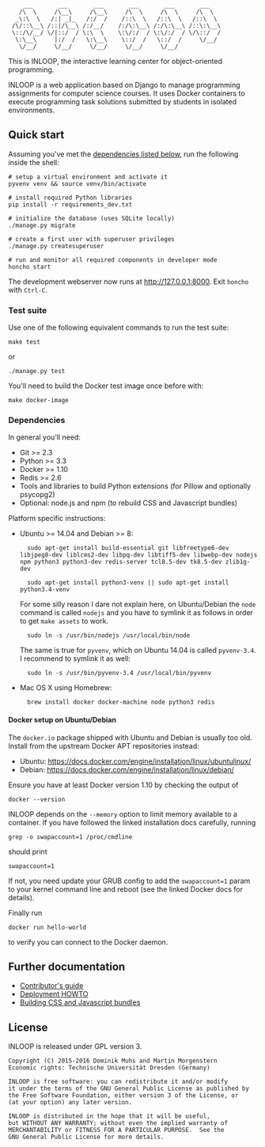         ___       ___       ___       ___       ___       ___
       /\  \     /\__\     /\__\     /\  \     /\  \     /\  \
      _\:\  \   /:| _|_   /:/  /    /::\  \   /::\  \   /::\  \
     /\/::\__\ /::|/\__\ /:/__/    /:/\:\__\ /:/\:\__\ /::\:\__\
     \::/\/__/ \/|::/  / \:\  \    \:\/:/  / \:\/:/  / \/\::/  /
      \:\__\     |:/  /   \:\__\    \::/  /   \::/  /     \/__/
       \/__/     \/__/     \/__/     \/__/     \/__/

This is INLOOP, the interactive learning center for object-oriented programming.

INLOOP is a web application based on Django to manage programming assignments for
computer science courses. It uses Docker containers to execute programming task
solutions submitted by students in isolated environments.


## Quick start

Assuming you've met the [dependencies listed below](#dependencies), run the following inside
the shell:

    # setup a virtual environment and activate it
    pyvenv venv && source venv/bin/activate

    # install required Python libraries
    pip install -r requirements_dev.txt

    # initialize the database (uses SQLite locally)
    ./manage.py migrate

    # create a first user with superuser privileges
    ./manage.py createsuperuser

    # run and monitor all required components in developer mode
    honcho start

The development webserver now runs at <http://127.0.0.1:8000>. Exit `honcho` with `Ctrl-C`.


### Test suite

Use one of the following equivalent commands to run the test suite:

    make test

or

    ./manage.py test

You'll need to build the Docker test image once before with:

    make docker-image


### Dependencies

In general you'll need:

* Git >= 2.3
* Python >= 3.3
* Docker >= 1.10
* Redis >= 2.6
* Tools and libraries to build Python extensions (for Pillow and optionally psycopg2)
* Optional: node.js and npm (to rebuild CSS and Javascript bundles)

Platform specific instructions:

* Ubuntu >= 14.04 and Debian >= 8:

        sudo apt-get install build-essential git libfreetype6-dev libjpeg8-dev liblcms2-dev libpq-dev libtiff5-dev libwebp-dev nodejs npm python3 python3-dev redis-server tcl8.5-dev tk8.5-dev zlib1g-dev

        sudo apt-get install python3-venv || sudo apt-get install python3.4-venv

  For some silly reason I dare not explain here, on Ubuntu/Debian the `node` command is called
  `nodejs` and you have to symlink it as follows in order to get `make assets` to work.

        sudo ln -s /usr/bin/nodejs /usr/local/bin/node

  The same is true for `pyvenv`, which on Ubuntu 14.04 is called `pyvenv-3.4`. I recommend to
  symlink it as well:

        sudo ln -s /usr/bin/pyvenv-3.4 /usr/local/bin/pyvenv

* Mac OS X using Homebrew:

        brew install docker docker-machine node python3 redis


#### Docker setup on Ubuntu/Debian

The `docker.io` package shipped with Ubuntu and Debian is usually too old. Install
from the upstream Docker APT repositories instead:

* Ubuntu: https://docs.docker.com/engine/installation/linux/ubuntulinux/
* Debian: https://docs.docker.com/engine/installation/linux/debian/

Ensure you have at least Docker version 1.10 by checking the output of

    docker --version

INLOOP depends on the `--memory` option to limit memory available to a container.
If you have followed the linked installation docs carefully, running

    grep -o swapaccount=1 /proc/cmdline

should print

    swapaccount=1

If not, you need update your GRUB config to add the `swapaccount=1` param to your
kernel command line and reboot (see the linked Docker docs for details).

Finally run

    docker run hello-world

to verify you can connect to the Docker daemon.


## Further documentation

* [Contributor's guide](CONTRIBUTING.md)
* [Deployment HOWTO](docs/deployment-guide.md)
* [Building CSS and Javascript bundles](docs/static-assets.md)


## License

INLOOP is released under GPL version 3.

    Copyright (C) 2015-2016 Dominik Muhs and Martin Morgenstern
    Economic rights: Technische Universität Dresden (Germany)

    INLOOP is free software: you can redistribute it and/or modify
    it under the terms of the GNU General Public License as published by
    the Free Software Foundation, either version 3 of the License, or
    (at your option) any later version.

    INLOOP is distributed in the hope that it will be useful,
    but WITHOUT ANY WARRANTY; without even the implied warranty of
    MERCHANTABILITY or FITNESS FOR A PARTICULAR PURPOSE.  See the
    GNU General Public License for more details.
